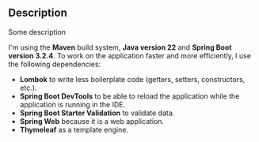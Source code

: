 ## Description

Some description

I'm using the **Maven** build system, **Java version 22** and **Spring Boot version 3.2.4**. To work on the application faster and more efficiently, I use the following dependencies:
 - **Lombok** to write less boilerplate code (getters, setters, constructors, etc.).
 - **Spring Boot DevTools** to be able to reload the application while the application is running in the IDE.
 - **Spring Boot Starter Validation** to validate data.
 - **Spring Web** because it is a web application.
 - **Thymeleaf** as a template engine.
